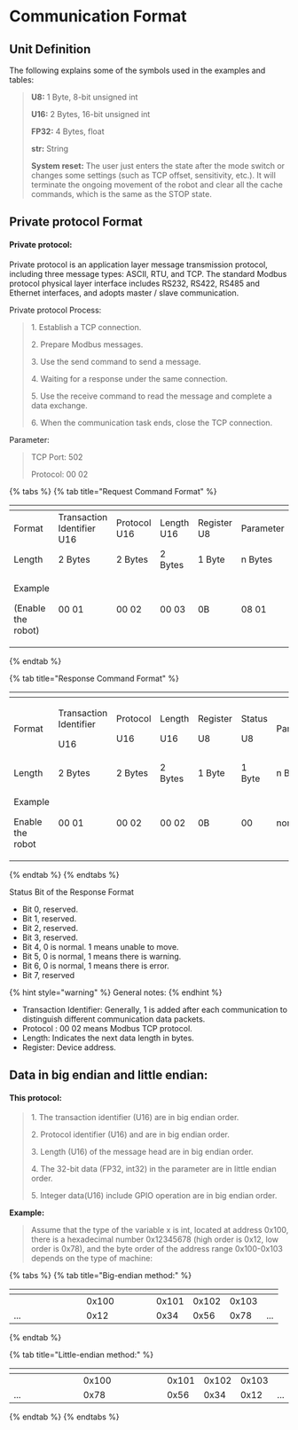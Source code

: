 # Communication Format

## Unit Definition <a href="#_toc8023" id="_toc8023"></a>

The following explains some of the symbols used in the examples and tables:

> **U8:** 1 Byte, 8-bit unsigned int
>
> **U16:** 2 Bytes, 16-bit unsigned int
>
> **FP32:** 4 Bytes, float
>
> **str:** String
>
> **System reset:** The user just enters the state after the mode switch or changes some settings (such as TCP offset, sensitivity, etc.). It will terminate the ongoing movement of the robot and clear all the cache commands, which is the same as the STOP state.

## Private protocol Format <a href="#_toc23244" id="_toc23244"></a>

#### Private protocol:

Private protocol is an application layer message transmission protocol, including three message types: ASCII, RTU, and TCP. The standard Modbus protocol physical layer interface includes RS232, RS422, RS485 and Ethernet interfaces, and adopts master / slave communication.

Private protocol Process:

> 1\. Establish a TCP connection.
>
> 2\. Prepare Modbus messages.
>
> 3\. Use the send command to send a message.
>
> 4\. Waiting for a response under the same connection.
>
> 5\. Use the receive command to read the message and complete a data exchange.
>
> 6\. When the communication task ends, close the TCP connection.

Parameter:

> TCP Port: 502
>
> Protocol: 00 02

{% tabs %}
{% tab title="Request Command Format" %}
<table data-header-hidden><thead><tr><th></th><th width="147"></th><th width="108"></th><th width="103"></th><th></th><th></th></tr></thead><tbody><tr><td>Format</td><td>Transaction Identifier U16</td><td>Protocol<br>U16</td><td>Length U16</td><td>Register <br>U8</td><td><p>Parameter</p><p></p></td></tr><tr><td>Length</td><td>2 Bytes</td><td>2 Bytes</td><td>2 Bytes</td><td>1 Byte</td><td>n Bytes</td></tr><tr><td><p>Example</p><p>(Enable the robot)</p></td><td>00 01</td><td>00 02</td><td>00 03</td><td>0B</td><td>08 01</td></tr></tbody></table>
{% endtab %}

{% tab title="Response Command Format" %}
<table data-header-hidden><thead><tr><th width="154"></th><th width="130"></th><th width="103"></th><th width="98"></th><th></th><th width="86"></th><th></th></tr></thead><tbody><tr><td>Format</td><td><p>Transaction Identifier</p><p>U16</p></td><td><p>Protocol</p><p>U16</p></td><td><p>Length</p><p>U16</p></td><td><p>Register</p><p>U8</p></td><td><p>Status</p><p>U8</p></td><td><p>Parameters</p><p></p></td></tr><tr><td>Length</td><td>2 Bytes</td><td>2 Bytes</td><td>2 Bytes</td><td>1 Byte</td><td>1 Byte</td><td>n Bytes</td></tr><tr><td><p>Example</p><p>Enable the robot</p></td><td>00 01</td><td>00 02</td><td>00 02</td><td>0B</td><td>00</td><td>none</td></tr></tbody></table>
{% endtab %}
{% endtabs %}

Status Bit of the Response Format

* Bit 0,  reserved.
* Bit 1, reserved.
* Bit 2, reserved.
* Bit 3, reserved.
* Bit 4, 0 is normal. 1 means unable to move.
* Bit 5, 0 is normal, 1 means there is warning.&#x20;
* Bit 6, 0 is normal, 1 means there is error.
* Bit 7, reserved

{% hint style="warning" %}
General notes:
{% endhint %}

* Transaction Identifier: Generally, 1 is added after each communication to distinguish different communication data packets.
* Protocol : 00 02 means Modbus TCP protocol.
* Length: Indicates the next data length in bytes.
* Register: Device address.

## **Data in big endian and little endian:**

#### This  protocol:

> 1\. The transaction identifier (U16) are in big endian order.
>
> 2\. Protocol identifier (U16) and are in big endian order.
>
> 3\. Length (U16) of the message head are in big endian order.
>
> 4\. The 32-bit data (FP32, int32) in the parameter are in little endian order.
>
> 5\. Integer data(U16) include GPIO operation are in big endian order.



**Example:**

> Assume that the type of the variable x is int, located at address 0x100, there is a hexadecimal number 0x12345678 (high order is 0x12, low order is 0x78), and the byte order of the address range 0x100-0x103 depends on the type of machine:

{% tabs %}
{% tab title="Big-endian method:" %}
<table data-header-hidden><thead><tr><th width="115"></th><th width="110"></th><th></th><th></th><th></th><th></th></tr></thead><tbody><tr><td></td><td>0x100</td><td>0x101</td><td>0x102</td><td>0x103</td><td></td></tr><tr><td>...</td><td>0x12</td><td>0x34</td><td>0x56</td><td>0x78</td><td>...</td></tr></tbody></table>
{% endtab %}

{% tab title="Little-endian method:" %}
<table data-header-hidden><thead><tr><th width="111"></th><th width="136"></th><th></th><th></th><th></th><th></th></tr></thead><tbody><tr><td></td><td>0x100</td><td>0x101</td><td>0x102</td><td>0x103</td><td></td></tr><tr><td>...</td><td>0x78</td><td>0x56</td><td>0x34</td><td>0x12</td><td>...</td></tr></tbody></table>
{% endtab %}
{% endtabs %}
